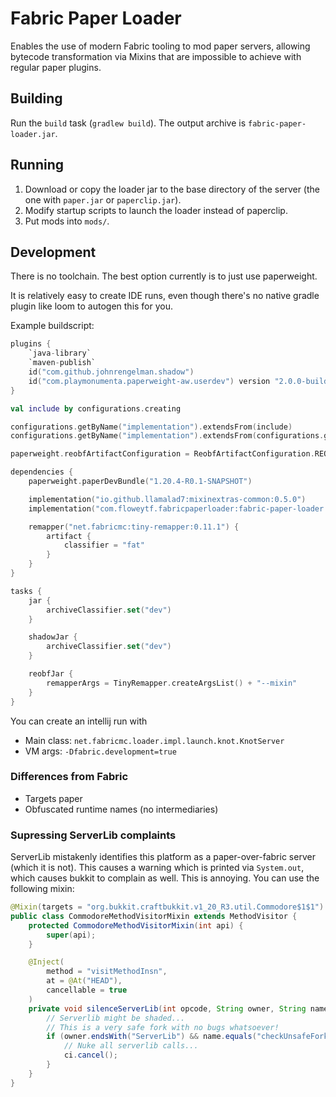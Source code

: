 # Fabric Paper Loader

Enables the use of modern Fabric tooling to mod paper servers, allowing bytecode transformation via Mixins that are 
impossible to achieve with regular paper plugins.

## Building

Run the `build` task (`gradlew build`). The output archive is `fabric-paper-loader.jar`. 

## Running 

1. Download or copy the loader jar to the base directory of the server (the one with `paper.jar` or `paperclip.jar`).
2. Modify startup scripts to launch the loader instead of paperclip.
3. Put mods into `mods/`. 

## Development 

There is no toolchain. The best option currently is to just use paperweight. 

It is relatively easy to create IDE runs, even though there's no native gradle plugin like loom to autogen this for you.

Example buildscript:
```kts
plugins {
    `java-library`
    `maven-publish`
    id("com.github.johnrengelman.shadow")
    id("com.playmonumenta.paperweight-aw.userdev") version "2.0.0-build.5+2.0.0-beta.18" // from https://maven.playmonumenta.com/releases/
}

val include by configurations.creating

configurations.getByName("implementation").extendsFrom(include)
configurations.getByName("implementation").extendsFrom(configurations.getByName("mojangMappedServerRuntime"))

paperweight.reobfArtifactConfiguration = ReobfArtifactConfiguration.REOBF_PRODUCTION

dependencies {
    paperweight.paperDevBundle("1.20.4-R0.1-SNAPSHOT")

    implementation("io.github.llamalad7:mixinextras-common:0.5.0")
    implementation("com.floweytf.fabricpaperloader:fabric-paper-loader:2.0.0+fabric.0.17.2")

    remapper("net.fabricmc:tiny-remapper:0.11.1") {
        artifact {
            classifier = "fat"
        }
    }
}

tasks {
    jar {
        archiveClassifier.set("dev")
    }

    shadowJar {
        archiveClassifier.set("dev")
    }

    reobfJar {
		remapperArgs = TinyRemapper.createArgsList() + "--mixin"
    }
}
```

You can create an intellij run with 
- Main class: `net.fabricmc.loader.impl.launch.knot.KnotServer`
- VM args: `-Dfabric.development=true`

### Differences from Fabric 
- Targets paper
- Obfuscated runtime names (no intermediaries)

### Supressing ServerLib complaints
ServerLib mistakenly identifies this platform as a paper-over-fabric server (which it is not). This causes a warning which is printed via `System.out`, which causes bukkit to complain as well. This is annoying. You can use the following mixin:
```java
@Mixin(targets = "org.bukkit.craftbukkit.v1_20_R3.util.Commodore$1$1")
public class CommodoreMethodVisitorMixin extends MethodVisitor {
	protected CommodoreMethodVisitorMixin(int api) {
		super(api);
	}

	@Inject(
		method = "visitMethodInsn",
		at = @At("HEAD"),
		cancellable = true
	)
	private void silenceServerLib(int opcode, String owner, String name, String desc, boolean itf, CallbackInfo ci) {
		// Serverlib might be shaded...
		// This is a very safe fork with no bugs whatsoever!
		if (owner.endsWith("ServerLib") && name.equals("checkUnsafeForks")) {
			// Nuke all serverlib calls...
			ci.cancel();
		}
	}
}
``` 
